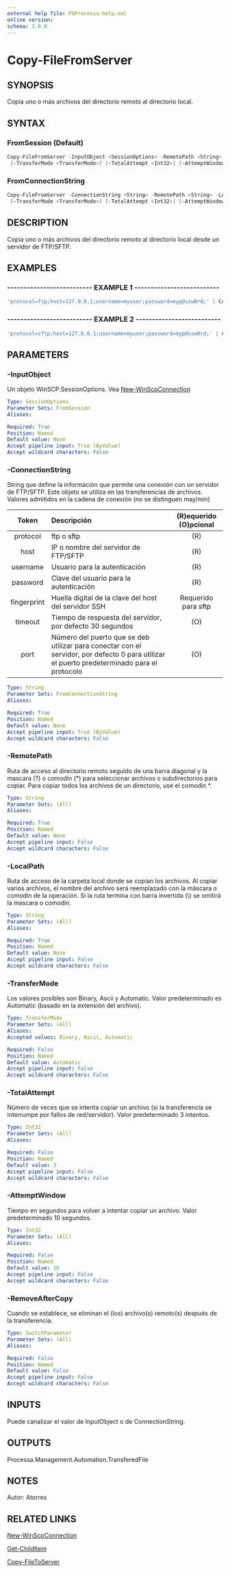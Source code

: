 ```yaml
---
external help file: PSProcessa-help.xml
online version: 
schema: 2.0.0
---
```


# Copy-FileFromServer

## SYNOPSIS
Copia uno o más archivos del directorio remoto al directorio local.

## SYNTAX

### FromSession (Default)
```powershell
Copy-FileFromServer -InputObject <SessionOptions> -RemotePath <String> -LocalPath <String>
 [-TransferMode <TransferMode>] [-TotalAttempt <Int32>] [-AttemptWindow <Int32>] [-RemoveAfterCopy]
```

### FromConnectionString
```powershell
Copy-FileFromServer -ConnectionString <String> -RemotePath <String> -LocalPath <String>
 [-TransferMode <TransferMode>] [-TotalAttempt <Int32>] [-AttemptWindow <Int32>] [-RemoveAfterCopy]
```

## DESCRIPTION
Copia uno o más archivos del directorio remoto al directorio local desde un servidor de FTP/SFTP.

## EXAMPLES

### -------------------------- EXAMPLE 1 --------------------------
```powershell
'protocol=ftp;host=127.0.0.1;username=myuser;password=myp@ssw0rd;' | Copy-FileFromServer -LocalPath 'C:\Temp' -RemotePath '/*.txt'
```

### -------------------------- EXAMPLE 2 --------------------------
```powershell
'protocol=sftp;host=127.0.0.1;username=myuser;password=myp@ssw0rd;' | Copy-FileFromServer -LocalPath 'C:\Temp' -RemotePath '/*.txt' -TransferMode 'Ascii' -RemoveAfterCopy
```

## PARAMETERS

### -InputObject
Un objeto WinSCP.SessionOptions. Vea [New-WinScpConnection](New-WinScpConnection.md)

```yaml
Type: SessionOptions
Parameter Sets: FromSession
Aliases: 

Required: True
Position: Named
Default value: None
Accept pipeline input: True (ByValue)
Accept wildcard characters: False
```

### -ConnectionString
String que define la información que permite una conexión con un servidor de FTP/SFTP.
Este objeto se utiliza en las transferencias de archivos.
Valores admitidos en la cadena de conexión (no se distinguen may/min)

| Token | Descripción | (R)equerido (O)pcional |
| :--------: |:-------------| :---:|
| protocol | ftp o sftp | (R) |
| host | IP o nombre del servidor de FTP/SFTP | (R) |
| username | Usuario para la autenticación | (R) |
| password | Clave del usuario para la autenticación | (R) |
| fingerprint | Huella digital de la clave del host del servidor SSH | Requerido para sftp |
| timeout | Tiempo de respuesta del servidor, por defecto 30 segundos | (O) |
| port | Número del puerto que se deb utilizar para conectar con el servidor, por defecto 0 para utilizar el puerto predeterminado para el protocolo | (O) |

```yaml
Type: String
Parameter Sets: FromConnectionString
Aliases: 

Required: True
Position: Named
Default value: None
Accept pipeline input: True (ByValue)
Accept wildcard characters: False
```

### -RemotePath
Ruta de acceso al directorio remoto seguido de una barra diagonal y la mascara (?) o comodín (*) para seleccionar archivos o subdirectorios para copiar.
Para copiar todos los archivos de un directorio, use el comodin *.

```yaml
Type: String
Parameter Sets: (All)
Aliases: 

Required: True
Position: Named
Default value: None
Accept pipeline input: False
Accept wildcard characters: False
```

### -LocalPath
Ruta de acceso de la carpeta local donde se copian los archivos.
Al copiar varios archivos, el nombre del archivo será reemplazado con la máscara o comodin de la operación.
Si la ruta termina con barra invertida (\\) se omitirá la mascara o comodin.

```yaml
Type: String
Parameter Sets: (All)
Aliases: 

Required: True
Position: Named
Default value: None
Accept pipeline input: False
Accept wildcard characters: False
```

### -TransferMode
Los valores posibles son Binary, Ascii y Automatic.
Valor predeterminado es Automatic (basado en la extensión del archivo).

```yaml
Type: TransferMode
Parameter Sets: (All)
Aliases: 
Accepted values: Binary, Ascii, Automatic

Required: False
Position: Named
Default value: Automatic
Accept pipeline input: False
Accept wildcard characters: False
```

### -TotalAttempt
Número de veces que se intenta copiar un archivo (si la transferencia se interrumpe por fallos de red/servidor).
Valor predeterminado 3 intentos.

```yaml
Type: Int32
Parameter Sets: (All)
Aliases: 

Required: False
Position: Named
Default value: 3
Accept pipeline input: False
Accept wildcard characters: False
```

### -AttemptWindow
Tiempo en segundos para volver a intentar copiar un archivo.
Valor predeterminado 10 segundos.

```yaml
Type: Int32
Parameter Sets: (All)
Aliases: 

Required: False
Position: Named
Default value: 10
Accept pipeline input: False
Accept wildcard characters: False
```

### -RemoveAfterCopy
Cuando se establece, se eliminan el (los) archivo(s) remoto(s) después de la transferencia.

```yaml
Type: SwitchParameter
Parameter Sets: (All)
Aliases: 

Required: False
Position: Named
Default value: False
Accept pipeline input: False
Accept wildcard characters: False
```

## INPUTS

Puede canalizar el valor de InputObject o de ConnectionString.

## OUTPUTS

Processa.Management.Automation.TransferedFile

## NOTES
Autor: Atorres

## RELATED LINKS

[New-WinScpConnection](New-WinScpConnection.md)

[Get-ChildItem](https://msdn.microsoft.com/en-us/powershell/reference/5.1/microsoft.powershell.management/get-childitem)

[Copy-FileToServer](Copy-FileToServer.md)

